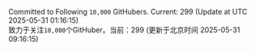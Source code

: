 Committed to Following `10,000` GitHubers. Current: <!-- FOLLOWING_COUNT -->299<!-- FOLLOWING_COUNT --> (Update at UTC <!-- LAST_UPDATED -->2025-05-31 01:16:15<!-- LAST_UPDATED -->)<br>
致力于关注`10,000`个GitHuber。当前：<!-- FOLLOWING_COUNT -->299<!-- FOLLOWING_COUNT --> (更新于北京时间 <!-- LAST_UPDATED_CST -->2025-05-31 09:16:15<!-- LAST_UPDATED_CST -->)
